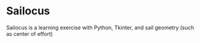 # Sailocus
Sailocus is a learning exercise with Python, Tkinter, and sail geometry (such as center of effort)
